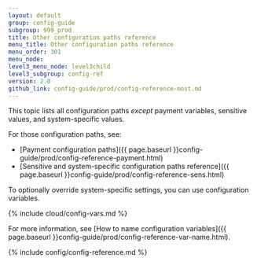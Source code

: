 ```yaml
---
layout: default
group: config-guide
subgroup: 999_prod
title: Other configuration paths reference
menu_title: Other configuration paths reference
menu_order: 301
menu_node: 
level3_menu_node: level3child
level3_subgroup: config-ref
version: 2.0
github_link: config-guide/prod/config-reference-most.md
---
```

 
This topic lists all configuration paths _except_ payment variables, sensitive values, and system-specific values. 

For those configuration paths, see:

*	[Payment configuration paths]({{ page.baseurl }}config-guide/prod/config-reference-payment.html)
*	[Sensitive and system-specific configuration paths reference]({{ page.baseurl }}config-guide/prod/config-reference-sens.html)

To optionally override system-specific settings, you can use configuration variables.

{% include cloud/config-vars.md %}

For more information, see [How to name configuration variables]({{ page.baseurl }}config-guide/prod/config-reference-var-name.html).

{% include config/config-reference.md %}

